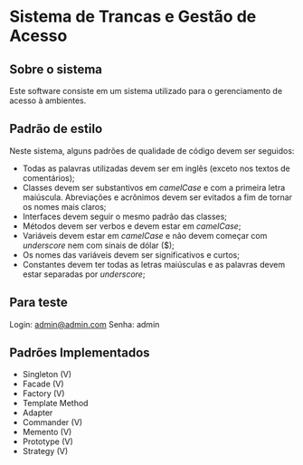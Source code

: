 # Sistema de Trancas e Gestão de Acesso

## Sobre o sistema

Este software consiste em um sistema utilizado para o gerenciamento de acesso à ambientes.

## Padrão de estilo

Neste sistema, alguns padrões de qualidade de código devem ser seguidos:

<ul>
    <li> Todas as palavras utilizadas devem ser em inglês (exceto nos textos de comentários);</li>
    <li> Classes devem ser substantivos em <i>camelCase</i> e com a primeira letra maiúscula. Abreviações e acrônimos devem ser evitados a fim de tornar os nomes mais claros;</li>
    <li> Interfaces devem seguir o mesmo padrão das classes;</li>
    <li> Métodos devem ser verbos e devem estar em <i>camelCase</i>;</li>
    <li> Variáveis devem estar em <i>camelCase</i> e não devem começar com <i>underscore</i> nem com sinais de dólar ($);</li>
    <li> Os nomes das variáveis devem ser significativos e curtos;</li>
    <li> Constantes devem ter todas as letras maiúsculas e as palavras devem estar separadas por <i>underscore</i>;</li>
</ul>

## Para teste

Login: admin@admin.com
Senha: admin

## Padrões Implementados

<ul>
    <li>Singleton   (V)</li>
    <li>Facade       (V)</li>
    <li>Factory      (V)</li>
    <li>Template Method</li>
    <li>Adapter</li>
    <li>Commander  (V)</li>
    <li>Memento (V)</li>
    <li>Prototype (V)</li>
    <li>Strategy (V)</li>
</ul>
